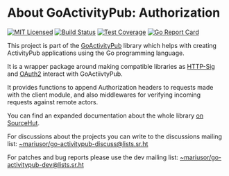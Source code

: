 # About GoActivityPub: Authorization

[![MIT Licensed](https://img.shields.io/github/license/go-ap/auth.svg)](https://raw.githubusercontent.com/go-ap/auth/master/LICENSE)
[![Build Status](https://builds.sr.ht/~mariusor/auth.svg)](https://builds.sr.ht/~mariusor/auth)
[![Test Coverage](https://img.shields.io/codecov/c/github/go-ap/auth.svg)](https://codecov.io/gh/go-ap/auth)
[![Go Report Card](https://goreportcard.com/badge/github.com/go-ap/auth)](https://goreportcard.com/report/github.com/go-ap/auth)

This project is part of the [GoActivityPub](https://github.com/go-ap) library which helps with creating ActivityPub applications using the Go programming language.

It is a wrapper package around making compatible libraries as [HTTP-Sig](https://github.com/go-fed/httpsig) and [OAuth2](https://github.com/openshift/osin) interact with GoActiivtyPub.

It provides functions to append Authorization headers to requests made with the client module, and also middlewares for verifying incoming requests against remote actors.

You can find an expanded documentation about the whole library [on SourceHut](https://man.sr.ht/~mariusor/go-activitypub/go-ap/index.md).

For discussions about the projects you can write to the discussions mailing list: [~mariusor/go-activitypub-discuss@lists.sr.ht](mailto:~mariusor/go-activitypub-discuss@lists.sr.ht)

For patches and bug reports please use the dev mailing list: [~mariusor/go-activitypub-dev@lists.sr.ht](mailto:~mariusor/go-activitypub-dev@lists.sr.ht)
